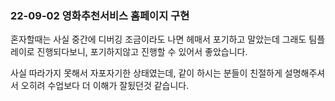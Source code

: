 ### 22-09-02 영화추천서비스 홈페이지 구현

혼자할때는 사실 중간에 디버깅 조금이라도 나면 헤매서 포기하고 말았는데 그래도 팀플레이로 진행되다보니, 포기하지않고 진행할 수 있어서 좋았습니다.



사실 따라가지 못해서 자포자기한 상태였는데, 같이 하시는 분들이 친절하게 설명해주셔서 오히려 수업보다 더 이해가 잘됬던것 같습니다. 










